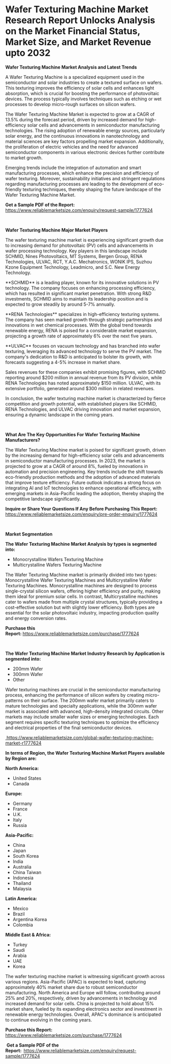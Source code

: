 <p><h1>Wafer Texturing Machine Market Research Report Unlocks Analysis on the Market Financial Status, Market Size, and Market Revenue upto 2032</h1></p><p><strong>Wafer Texturing Machine Market Analysis and Latest Trends</strong></p>
<p><p>A Wafer Texturing Machine is a specialized equipment used in the semiconductor and solar industries to create a textured surface on wafers. This texturing improves the efficiency of solar cells and enhances light absorption, which is crucial for boosting the performance of photovoltaic devices. The process typically involves techniques such as etching or wet processes to develop micro-rough surfaces on silicon wafers.</p><p>The Wafer Texturing Machine Market is expected to grow at a CAGR of 13.5% during the forecast period, driven by increased demand for high-efficiency solar cells and advancements in semiconductor manufacturing technologies. The rising adoption of renewable energy sources, particularly solar energy, and the continuous innovations in nanotechnology and material sciences are key factors propelling market expansion. Additionally, the proliferation of electric vehicles and the need for advanced semiconductor components in various electronic devices further contribute to market growth. </p><p>Emerging trends include the integration of automation and smart manufacturing processes, which enhance the precision and efficiency of wafer texturing. Moreover, sustainability initiatives and stringent regulations regarding manufacturing processes are leading to the development of eco-friendly texturing techniques, thereby shaping the future landscape of the Wafer Texturing Machine Market.</p></p>
<p><strong>Get a Sample PDF of the Report:&nbsp;</strong> <a href="https://www.reliablemarketsize.com/enquiry/request-sample/1777624?utm_campaign=3251&utm_medium=2&utm_source=Github&utm_content=ia&utm_term=16042025&utm_id=wafer-texturing-machine">https://www.reliablemarketsize.com/enquiry/request-sample/1777624</a></p>
<p>&nbsp;</p>
<p><strong>Wafer Texturing Machine Major Market Players</strong></p>
<p><p>The wafer texturing machine market is experiencing significant growth due to increasing demand for photovoltaic (PV) cells and advancements in wafer processing technology. Key players in this landscape include SCHMID, Nines Photovoltaics, MT Systems, Bergen Group, RENA Technologies, ULVAC, RCT, Y.A.C. Mechatronics, WONIK IPS, Suzhou Kzone Equipment Technology, Leadmicro, and S.C. New Energy Technology.</p><p>**SCHMID** is a leading player, known for its innovative solutions in PV technology. The company focuses on enhancing processing efficiency, which has resulted in significant market penetration. With strong R&D investments, SCHMID aims to maintain its leadership position and is expected to grow steadily by around 5-7% annually.</p><p>**RENA Technologies** specializes in high-efficiency texturing systems. The company has seen marked growth through strategic partnerships and innovations in wet chemical processes. With the global trend towards renewable energy, RENA is poised for a considerable market expansion, projecting a growth rate of approximately 6% over the next five years.</p><p>**ULVAC** focuses on vacuum technology and has branched into wafer texturing, leveraging its advanced technology to serve the PV market. The company's dedication to R&D is anticipated to bolster its growth, with forecasts suggesting a 4-5% increase in market share.</p><p>Sales revenues for these companies exhibit promising figures, with SCHMID reporting around $200 million in annual revenue from its PV division, while RENA Technologies has noted approximately $150 million. ULVAC, with its extensive portfolio, generated around $300 million in related revenues.</p><p>In conclusion, the wafer texturing machine market is characterized by fierce competition and growth potential, with established players like SCHMID, RENA Technologies, and ULVAC driving innovation and market expansion, ensuring a dynamic landscape in the coming years.</p></p>
<p>&nbsp;</p>
<p><strong>What Are The Key Opportunities For Wafer Texturing Machine Manufacturers?</strong></p>
<p><p>The Wafer Texturing Machine market is poised for significant growth, driven by the increasing demand for high-efficiency solar cells and advancements in semiconductor manufacturing processes. In 2023, the market is projected to grow at a CAGR of around 8%, fueled by innovations in automation and precision engineering. Key trends include the shift towards eco-friendly production methods and the adoption of advanced materials that improve texture efficiency. Future outlook indicates a strong focus on integrating AI and IoT technologies to enhance operational efficiency, with emerging markets in Asia-Pacific leading the adoption, thereby shaping the competitive landscape significantly.</p></p>
<p><strong>Inquire or Share Your Questions If Any Before Purchasing This Report:</strong> <a href="https://www.reliablemarketsize.com/enquiry/pre-order-enquiry/1777624?utm_campaign=3251&utm_medium=2&utm_source=Github&utm_content=ia&utm_term=16042025&utm_id=wafer-texturing-machine">https://www.reliablemarketsize.com/enquiry/pre-order-enquiry/1777624</a></p>
<p>&nbsp;</p>
<p><strong>Market Segmentation</strong></p>
<p><strong>The Wafer Texturing Machine Market Analysis by types is segmented into:</strong></p>
<p><ul><li>Monocrystalline Wafers Texturing Machine</li><li>Multicrystalline Wafers Texturing Machine</li></ul></p>
<p><p>The Wafer Texturing Machine market is primarily divided into two types: Monocrystalline Wafer Texturing Machines and Multicrystalline Wafer Texturing Machines. Monocrystalline machines are designed to process single-crystal silicon wafers, offering higher efficiency and purity, making them ideal for premium solar cells. In contrast, Multicrystalline machines cater to wafers made from multiple crystal structures, typically providing a cost-effective solution but with slightly lower efficiency. Both types are essential for the solar photovoltaic industry, impacting production quality and energy conversion rates.</p></p>
<p><strong>Purchase this Report:&nbsp;</strong><a href="https://www.reliablemarketsize.com/purchase/1777624?utm_campaign=3251&utm_medium=2&utm_source=Github&utm_content=ia&utm_term=16042025&utm_id=wafer-texturing-machine">https://www.reliablemarketsize.com/purchase/1777624</a></p>
<p>&nbsp;</p>
<p><strong>The Wafer Texturing Machine Market Industry Research by Application is segmented into:</strong></p>
<p><ul><li>200mm Wafer</li><li>300mm Wafer</li><li>Other</li></ul></p>
<p><p>Wafer texturing machines are crucial in the semiconductor manufacturing process, enhancing the performance of silicon wafers by creating micro-patterns on their surface. The 200mm wafer market primarily caters to mature technologies and specialty applications, while the 300mm wafer market is associated with advanced, high-density integrated circuits. Other markets may include smaller wafer sizes or emerging technologies. Each segment requires specific texturing techniques to optimize the efficiency and electrical properties of the final semiconductor devices.</p></p>
<p><a href="https://www.reliablemarketsize.com/global-wafer-texturing-machine-market-r1777624?utm_campaign=3251&utm_medium=2&utm_source=Github&utm_content=ia&utm_term=16042025&utm_id=wafer-texturing-machine">&nbsp;https://www.reliablemarketsize.com/global-wafer-texturing-machine-market-r1777624</a></p>
<p><strong>In terms of Region, the Wafer Texturing Machine Market Players available by Region are:</strong></p>
<p>
    <p> <strong> North America: </strong>
        <ul>
            <li>United States</li>
            <li>Canada</li>
        </ul>
        </p> 
    <p> <strong> Europe: </strong>
        <ul>
            <li>Germany</li>
            <li>France</li>
            <li>U.K.</li>
            <li>Italy</li>
            <li>Russia</li>
        </ul>
        </p> 
    <p> <strong> Asia-Pacific: </strong>
        <ul>
            <li>China</li>
            <li>Japan</li>
            <li>South Korea</li>
            <li>India</li>
            <li>Australia</li>
            <li>China Taiwan</li>
            <li>Indonesia</li>
            <li>Thailand</li>
            <li>Malaysia</li>
        </ul>
        </p> 
    <p> <strong> Latin America: </strong>
        <ul>
            <li>Mexico</li>
            <li>Brazil</li>
            <li>Argentina Korea</li>
            <li>Colombia</li>
        </ul>
        </p> 
    <p> <strong> Middle East & Africa: </strong>
        <ul>
            <li>Turkey</li>
            <li>Saudi</li>
            <li>Arabia</li>
            <li>UAE</li>
            <li>Korea</li>
        </ul>
    </p>
    </p>
<p><p>The wafer texturing machine market is witnessing significant growth across various regions. Asia-Pacific (APAC) is expected to lead, capturing approximately 40% market share due to robust semiconductor manufacturing. North America and Europe will follow, contributing around 25% and 20%, respectively, driven by advancements in technology and increased demand for solar cells. China is projected to hold about 15% market share, fueled by its expanding electronics sector and investment in renewable energy technologies. Overall, APAC's dominance is anticipated to continue evolving in the coming years.</p></p>
<p><strong>Purchase this Report: </strong><a href="https://www.reliablemarketsize.com/purchase/1777624?utm_campaign=3251&utm_medium=2&utm_source=Github&utm_content=ia&utm_term=16042025&utm_id=wafer-texturing-machine">https://www.reliablemarketsize.com/purchase/1777624</a></p>
<p>&nbsp;<strong>Get a Sample PDF of the Report:&nbsp;&nbsp;</strong><a href="https://www.reliablemarketsize.com/enquiry/request-sample/1777624?utm_campaign=3251&utm_medium=2&utm_source=Github&utm_content=ia&utm_term=16042025&utm_id=wafer-texturing-machine">https://www.reliablemarketsize.com/enquiry/request-sample/1777624</a></p>
<p><strong></strong></p>
<p><p></p><p></p><p></p></p>